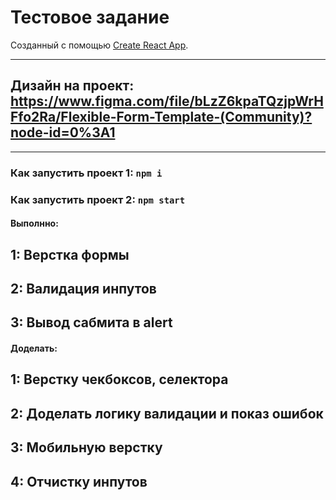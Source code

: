 
# Тестовое задание
Созданный с помощью  [Create React App](https://github.com/facebook/create-react-app).
____


## Дизайн на проект: https://www.figma.com/file/bLzZ6kpaTQzjpWrHFfo2Ra/Flexible-Form-Template-(Community)?node-id=0%3A1

____
### Как запустить проект 1: `npm i`
### Как запустить проект 2: `npm start`

#### Выполнно: 

## 1: Верстка формы
## 2: Валидация инпутов
## 3: Вывод сабмита в alert
#### Доделать: 

## 1: Верстку чекбоксов, селектора
## 2: Доделать логику валидации и показ ошибок
## 3: Мобильную верстку
## 4: Отчистку инпутов




